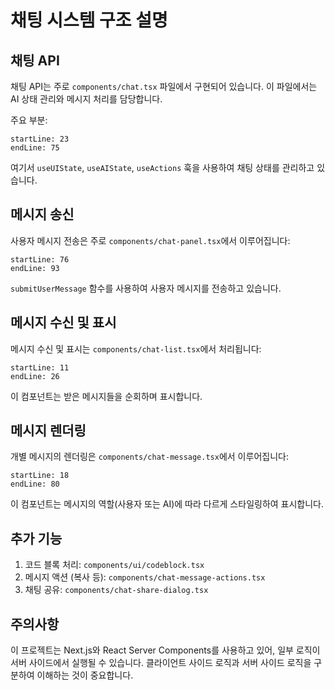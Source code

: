 # 채팅 시스템 구조 설명

## 채팅 API

채팅 API는 주로 `components/chat.tsx` 파일에서 구현되어 있습니다. 이 파일에서는 AI 상태 관리와 메시지 처리를 담당합니다.

주요 부분:
```typescript:components/chat.tsx
startLine: 23
endLine: 75
```

여기서 `useUIState`, `useAIState`, `useActions` 훅을 사용하여 채팅 상태를 관리하고 있습니다.

## 메시지 송신

사용자 메시지 전송은 주로 `components/chat-panel.tsx`에서 이루어집니다:

```typescript:components/chat-panel.tsx
startLine: 76
endLine: 93
```

`submitUserMessage` 함수를 사용하여 사용자 메시지를 전송하고 있습니다.

## 메시지 수신 및 표시

메시지 수신 및 표시는 `components/chat-list.tsx`에서 처리됩니다:

```typescript:components/chat-list.tsx
startLine: 11
endLine: 26
```

이 컴포넌트는 받은 메시지들을 순회하며 표시합니다.

## 메시지 렌더링

개별 메시지의 렌더링은 `components/chat-message.tsx`에서 이루어집니다:

```typescript:components/chat-message.tsx
startLine: 18
endLine: 80
```

이 컴포넌트는 메시지의 역할(사용자 또는 AI)에 따라 다르게 스타일링하여 표시합니다.

## 추가 기능

1. 코드 블록 처리: `components/ui/codeblock.tsx`
2. 메시지 액션 (복사 등): `components/chat-message-actions.tsx`
3. 채팅 공유: `components/chat-share-dialog.tsx`

## 주의사항

이 프로젝트는 Next.js와 React Server Components를 사용하고 있어, 일부 로직이 서버 사이드에서 실행될 수 있습니다. 클라이언트 사이드 로직과 서버 사이드 로직을 구분하여 이해하는 것이 중요합니다.
